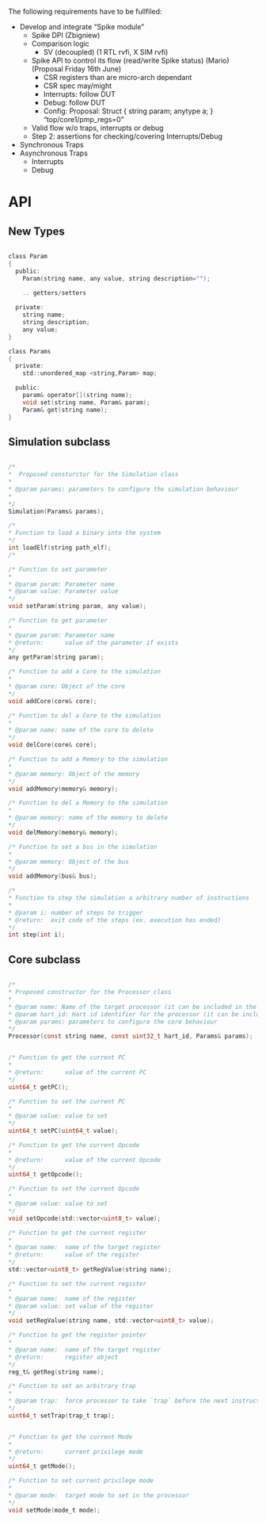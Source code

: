 The following requirements have to be fullfiled: 

* Develop and integrate “Spike module”
  * Spike DPI (Zbigniew)
  * Comparison logic 
    * SV (decoupled) (1 RTL rvfi, X SIM rvfi)
  * Spike API to control its flow (read/write Spike status) (Mario) (Proposal Friday 16th June)
    * CSR registers than are micro-arch dependant
    * CSR spec may/might
    * Interrupts: follow DUT
    * Debug: follow DUT
    * Config: Proposal: Struct { string param; anytype a; } “top/core1/pmp_regs=0”
  * Valid flow w/o traps, interrupts or debug
  * Step 2: assertions for checking/covering Interrupts/Debug
* Synchronous Traps
* Asynchronous Traps
  * Interrupts
  * Debug

# API

## New Types

```c

class Param 
{
  public:
    Param(string name, any value, string description="");

    .. getters/setters
  
  private:
    string name;
    string description;
    any value;
}

class Params
{
  private:
    std::unordered_map <string,Param> map;

  public:
    param& operator[](string name);
    void set(string name, Param& param);
    Param& get(string name);
}

```

## Simulation subclass

```c

/*
*  Proposed consturctor for the Simulation class
* 
* @param params: parameters to configure the simulation behaviour
*
*/
Simulation(Params& params);

/* 
* Function to load a binary into the system
*/
int loadElf(string path_elf);
/*

/* Function to set parameter 
*
* @param param: Parameter name
* @param value: Parameter value  
*/
void setParam(string param, any value);

/* Function to get parameter 
*
* @param param: Parameter name
* @return:      value of the parameter if exists
*/
any getParam(string param);

/* Function to add a Core to the simulation
*
* @param core: Object of the core
*/
void addCore(core& core);

/* Function to del a Core to the simulation
*
* @param name: name of the core to delete
*/
void delCore(core& core);

/* Function to add a Memory to the simulation
*
* @param memory: Object of the memory
*/
void addMemory(memory& memory);

/* Function to del a Memory to the simulation
*
* @param memory: name of the memory to delete
*/
void delMemory(memory& memory);

/* Function to set a bus in the simulation
*
* @param memory: Object of the bus
*/
void addMemory(bus& bus);

/*
* Function to step the simulation a arbitrary number of instructions 
*
* @param i: number of steps to trigger
* @return:  exit code of the steps (ex. execution has ended) 
*/
int step(int i);

```
## Core subclass
```c

/*
* Proposed constructor for the Processor class
* 
* @param name: Name of the target processor (it can be included in the params)
* @param hart_id: Hart id identifier for the processor (it can be included in the params)
* @param params: parameters to configure the core behaviour
*/
Processor(const string name, const uint32_t hart_id, Params& params);


/* Function to get the current PC
*
* @return:      value of the current PC
*/
uint64_t getPC();

/* Function to set the current PC
*
* @param value: value to set
*/
uint64_t setPC(uint64_t value);

/* Function to get the current Opcode
*
* @return:      value of the current Opcode
*/
uint64_t getOpcode();

/* Function to set the current Opcode
*
* @param value: value to set
*/
void setOpcode(std::vector<uint8_t> value);

/* Function to get the current register
*
* @param name:  name of the target register
* @return:      value of the register
*/
std::vector<uint8_t> getRegValue(string name);

/* Function to set the current register
*
* @param name:  name of the register
* @param value: set value of the register
*/
void setRegValue(string name, std::vector<uint8_t> value);

/* Function to get the register pointer
*
* @param name:  name of the target register
* @return:      register object 
*/
reg_t& getReg(string name);

/* Function to set an arbitrary trap
*
* @param trap:  force processor to take `trap` before the next instruction
*/
uint64_t setTrap(trap_t trap);


/* Function to get the current Mode
*
* @return:      current privilege mode
*/
uint64_t getMode();

/* Function to set current privilege mode
*
* @param mode:  target mode to set in the processor
*/
void setMode(mode_t mode);

```



